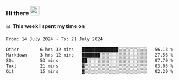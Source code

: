 ### Hi there <a href="https://www.gautamkrishnar.com/"><img src="https://media.giphy.com/media/hvRJCLFzcasrR4ia7z/giphy.gif" width="25px"></a>

📊 **This week I spent my time on**

<!--START_SECTION:waka-->

```txt
From: 14 July 2024 - To: 21 July 2024

Other        6 hrs 32 mins   ██████████████░░░░░░░░░░░   56.13 %
Markdown     3 hrs 12 mins   ███████░░░░░░░░░░░░░░░░░░   27.56 %
SQL          53 mins         ██░░░░░░░░░░░░░░░░░░░░░░░   07.70 %
Text         21 mins         ▓░░░░░░░░░░░░░░░░░░░░░░░░   03.03 %
Git          15 mins         ▓░░░░░░░░░░░░░░░░░░░░░░░░   02.20 %
```

<!--END_SECTION:waka-->
